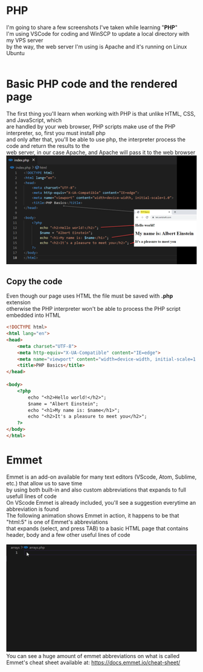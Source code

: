 # PHP
I'm going to share a few screenshots I've taken while learning "<b>PHP</b>"<br>
I'm using VSCode for coding and WinSCP to update a local directory with my VPS server<br>
by the way, the web server I'm using is Apache and it's running on Linux Ubuntu<br>
<br>
# Basic PHP code and the rendered page<br>
The first thing you'll learn when working with PHP is that unlike HTML, CSS, and JavaScript, which<br>
are handled by your web browser, PHP scripts make use of the PHP interpreter, so, first you must install php<br>
and only after that, you'll be able to use php, the interpreter process the code and return the results to the <br>
web server, in our case Apache, and Apache will pass it to the web browser<br>
<img src="/img/1.PHP-variable-print-text.png" alt="PHP Basics"><br>
## Copy the code<br>
Even though our page uses HTML the file must be saved with <b>.php</b> extension<br>
otherwise the PHP interpreter won't be able to process the PHP script embedded into HTML<br>
```html
<!DOCTYPE html>
<html lang="en">
<head>
    <meta charset="UTF-8">
    <meta http-equiv="X-UA-Compatible" content="IE=edge">
    <meta name="viewport" content="width=device-width, initial-scale=1.0">
    <title>PHP Basics</title>
</head>

<body>
    <?php
        echo "<h2>Hello world!</h2>";
        $name = "Albert Einstein";
        echo "<h1>My name is: $name</h1>";
        echo "<h2>It's a pleasure to meet you</h2>";
    ?>
</body>
</html>
```
# Emmet<br>
Emmet is an add-on available for many text editors (VScode, Atom, Sublime, etc.) that allow us to save time<br>
by using both built-in and also custom abbreviations that expands to full usefull lines of code<br>
On VScode Emmet is already included, you'll see a suggestion everytime an abbreviation is found<br>
The following animation shows Emmet in action, it happens to be that "html:5" is one of Emmet's abbreviations<br>
that expands (select, and press TAB) to a basic HTML page that contains header, body and a few other useful lines of code<br>
<br>
<img src="/img/vscode-emmet-html5.gif" alt="Emmet in action"><br>
You can see a huge amount of emmet abbreviations on what is called Emmet's cheat sheet available at: https://docs.emmet.io/cheat-sheet/
